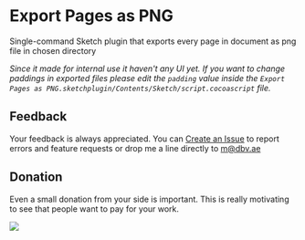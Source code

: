 # Export Pages as PNG
Single-command Sketch plugin that exports every page in document as png file in chosen directory

*Since it made for internal use it haven't any UI yet. If you want to change paddings in exported files please edit the `padding` value inside the `Export Pages as PNG.sketchplugin/Contents/Sketch/script.cocoascript` file.*

## Feedback
Your feedback is always appreciated. You can [Create an Issue](https://github.com/exevil/Export-Pages-as-PNG/issues/new) to report errors and feature requests or drop me a line directly to [m@dbv.ae](mailto:m@dbv.ae?Subject=Export%20Pages%20as%20PNG%20Feedback)

## Donation
Even a small donation from your side is important. This is really motivating to see that people want to pay for your work.

[![](https://www.paypalobjects.com/en_GB/i/btn/btn_donate_LG.gif)](https://www.paypal.com/cgi-bin/webscr?cmd=_donations&business=evil%2emrfix%40gmail%2ecom&lc=GB&item_name=Sketch%20Plugin%20Donation&item_number=sketch%2dplugin&currency_code=USD&bn=PP%2dDonationsBF%3abtn_donate_LG%2egif%3aNonHosted)

